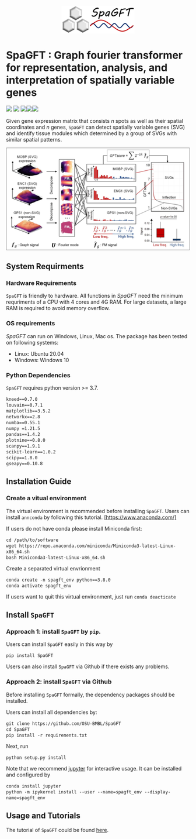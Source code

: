 <p align="center">

   <img src="https://github.com/jxLiu-bio/SpaGFT/blob/master/source/images/SpaGFT_logo.svg?raw=True" width="200">

</p>

# SpaGFT : Graph fourier transformer for representation, analysis, and interpretation of spatially variable genes
<img src="https://img.shields.io/badge/Platform-Linux-green"> <img src="https://img.shields.io/badge/Language-python3-green"> <img src="https://img.shields.io/badge/License-MIT-green"><img src="https://img.shields.io/badge/notebooks-passing-green"><img src="https://img.shields.io/badge/docs-passing-green">

Given gene expression matrix that consists $n$ spots as well as their spatial coordinates and $n$ genes, ```SpaGFT``` can detect spatially variable genes (SVG) and identify tissue modules which determined by a group of SVGs with similar spatial patterns.

<p align="center">

   <img src="https://github.com/jxLiu-bio/SpaGFT/blob/master/source/images/SpaGFT_workflow.svg?raw=True" width="1000">

</p>

## System Requirments
### Hardware Requirements
```SpaGFT``` is friendly to hardware. All functions in _SpaGFT_ need the minimum
requriments of a CPU with 4 cores and 4G RAM. For large datasets, a large RAM is
required to avoid memory overflow.

### OS requirements
_SpaGFT_ can run on Windows, Linux, Mac os. The package has been tested on 
following systems:

- Linux: Ubuntu 20.04
- Windows: Windows 10

### Python Dependencies
```SpaGFT``` requires python version >= 3.7.

``` 
kneed==0.7.0
louvain==0.7.1
matplotlib==3.5.2
networkx==2.8
numba==0.55.1
numpy =1.21.5
pandas==1.4.2
plotnine==0.8.0
scanpy==1.9.1
scikit-learn==1.0.2
scipy==1.8.0
gseapy==0.10.8
```
## Installation Guide
### Create a vitual environment 

The virtual environment is recommended before installing ```SpaGFT```. Users can
install ```annconda``` by following this tutorial. [https://www.anaconda.com/]

If users do not have conda please install Miniconda first:

```
cd /path/to/software
wget https://repo.anaconda.com/miniconda/Miniconda3-latest-Linux-x86_64.sh
bash Miniconda3-latest-Linux-x86_64.sh
```

Create a separated virtual envrionment
```shell
conda create -n spagft_env python==3.8.0
conda activate spagft_env
```
If users want to quit this virtual environment, just run ``` conda deacticate ```

## Install ```SpaGFT```
### Approach 1: install ```SpaGFT``` by `pip`.
Users can install ```SpaGFT``` easily in this way by
```
pip install SpaGFT
```
Users can also install ```SpaGFT``` via Github if there exists any problems.
### Approach 2: install ```SpaGFT``` via Github
Before installing ```SpaGFT``` formally, the dependency packages should be installed.

Users can install all dependencies by:
```shell
git clone https://github.com/OSU-BMBL/SpaGFT
cd SpaGFT
pip install -r requirements.txt
```
Next, run
```shell
python setup.py install
```

Note that we recommend [jupyter](https://jupyter.org/) for interactive usage. It can be installed and configured by
```
conda install jupyter
python -m ipykernel install --user --name=spagft_env --display-name=spagft_env
```


## Usage and Tutorials
The tutorial of ```SpaGFT``` could be found [here](https://spagft.readthedocs.io/en/latest/).



